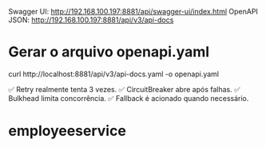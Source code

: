 Swagger UI: http://192.168.100.197:8881/api/swagger-ui/index.html
OpenAPI JSON: http://192.168.100.197:8881/api/v3/api-docs

# Gerar o arquivo openapi.yaml
curl http://localhost:8881/api/v3/api-docs.yaml -o openapi.yaml

✅ Retry realmente tenta 3 vezes.
✅ CircuitBreaker abre após falhas.
✅ Bulkhead limita concorrência.
✅ Fallback é acionado quando necessário.


# employeeservice
